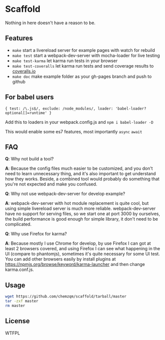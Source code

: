 # Scaffold

Nothing in here doesn't have a reason to be.

## Features
* `make` start a livereload server for example pages with watch for rebuild
* `make test` start a webpack-dev-server with mocha-loader for live testing
* `make test-karma` let karma run tests in your browser
* `make test-coveralls` let karma run tests and send coverage results to [coveralls.io](http://coveralls.io)
* `make doc` make example folder as your gh-pages branch and push to github

## For babel users

```
{ test: /\.js$/, exclude: /node_modules/, loader: 'babel-loader?optional[]=runtime' }
```
Add this to loaders in your webpack.config.js and `npm i babel-loader -D`

This would enable some es7 features, most importantly `async` `await`

## FAQ

**Q**: Why not build a tool?

**A**: Because the config files much easier to be customized, and you don't need to learn unnecessary thing, and it's also important to get understand how they works.  Beside, a combined tool would probably do something that you're not expected and make you confused.

**Q**: Why not use webpack-dev-server for develop example?

**A**: webpack-dev-server with hot module replacement is quite cool, but using simple livereload server is much more reliable.  webpack-dev-server have no support for serving files, so we start one at port 3000 by ourselves, the build performance is good enough for simple library, it don't need to be complicated.

**Q**: Why use Firefox for karma?

**A**: Because mostly I use Chrome for develop, by use Firefox I can got at least 2 browsers covered, and using Firefox I can see what happening in the UI (compare to phantomjs), sometimes it's quite necessary for some UI test.  You can add other browsers easily by install plugins at https://npmjs.org/browse/keyword/karma-launcher and then change karma.conf.js.

## Usage

``` bash
wget https://github.com/chemzqm/scaffold/tarball/master
tar -zxf master
rm master
```

## License

WTFPL
